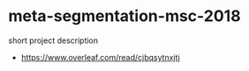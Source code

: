 # meta-segmentation-msc-2018
short project description
* https://www.overleaf.com/read/cjbqsytnxjtj
